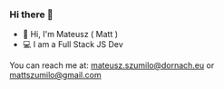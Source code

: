 ### Hi there 👋


- 👋 Hi, I'm Mateusz ( Matt )
- 💻 I am a Full Stack JS Dev


You can reach me at: mateusz.szumilo@dornach.eu or mattszumilo@gmail.com


<!--
**dornach-mateusz-szumilo/dornach-mateusz-szumilo** is a ✨ _special_ ✨ repository because its `README.md` (this file) appears on your GitHub profile.

Here are some ideas to get you started:
